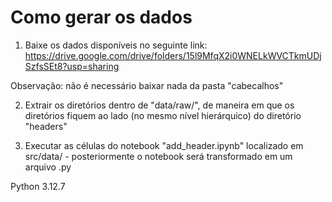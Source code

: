 # Como gerar os dados

1) Baixe os dados disponíveis no seguinte link:
https://drive.google.com/drive/folders/15l9MfqX2i0WNELkWVCTkmUDjSzfsSEt8?usp=sharing

Observação: não é necessário baixar nada da pasta "cabecalhos"

2) Extrair os diretórios dentro de "data/raw/", de maneira em que os diretórios fiquem ao lado (no mesmo nível hierárquico) do diretório "headers"

3) Executar as células do notebook "add_header.ipynb" localizado em src/data/ - posteriormente o notebook será transformado em um arquivo .py


Python 3.12.7